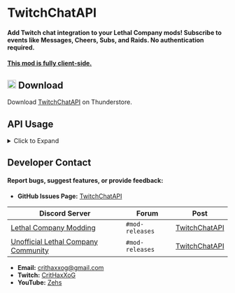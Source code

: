 # TwitchChatAPI
#### Add Twitch chat integration to your Lethal Company mods! Subscribe to events like Messages, Cheers, Subs, and Raids. No authentication required.

#### <ins>This mod is fully client-side.</ins>

## <img src="https://i.imgur.com/TpnrFSH.png" width="20px"> Download

Download [TwitchChatAPI](https://thunderstore.io/c/lethal-company/p/Zehs/TwitchChatAPI/) on Thunderstore.

## API Usage
<details><summary>Click to Expand</summary>

### API
https://github.com/ZehsTeam/Lethal-Company-TwitchChatAPI/blob/main/TwitchChatAPI/API.cs

```cs
namespace com.github.zehsteam.TwitchChatAPI;

public static class API
{
    public static ConnectionState ConnectionState { get; }

    public static event Action OnConnect;
    public static event Action OnDisconnect;
    public static event Action<TwitchMessage> OnMessage;
    public static event Action<TwitchCheerEvent> OnCheer;
    public static event Action<TwitchSubEvent> OnSub;
    public static event Action<TwitchRaidEvent> OnRaid;
    public static event Action<TwitchRoomState> OnRoomStateUpdate;

    public static IReadOnlyCollection<TwitchUser> Users { get; }

    public static bool TryGetUserByUsername(string username, out TwitchUser twitchUser);
    public static bool TryGetUserByUserId(string userId, out TwitchUser twitchUser);
    public static TwitchUser[] GetUsersSeenWithin(TimeSpan timeSpan);
}
```

### TwitchUser
https://github.com/ZehsTeam/Lethal-Company-TwitchChatAPI/blob/main/TwitchChatAPI/Objects/TwitchUser.cs

### TwitchMessage
https://github.com/ZehsTeam/Lethal-Company-TwitchChatAPI/blob/main/TwitchChatAPI/Objects/TwitchMessage.cs

### TwitchEvents (Cheer, Sub, Raid)
https://github.com/ZehsTeam/Lethal-Company-TwitchChatAPI/blob/main/TwitchChatAPI/Objects/TwitchEvents.cs

### Example
```cs
using com.github.zehsteam.TwitchChatAPI;
using com.github.zehsteam.TwitchChatAPI.Enums;
using com.github.zehsteam.TwitchChatAPI.Objects;
using UnityEngine;

public class TwitchChatExample : MonoBehaviour
{
    private void OnEnable()
    {
        // Subscribe to Twitch events
        API.OnMessage += HandleMessage;
        API.OnCheer += HandleCheer;
        API.OnSub += HandleSub;
        API.OnRaid += HandleRaid;
    }

    private void OnDisable()
    {
        // Unsubscribe to avoid memory leaks
        API.OnMessage -= HandleMessage;
        API.OnCheer -= HandleCheer;
        API.OnSub -= HandleSub;
        API.OnRaid -= HandleRaid;
    }

    private void HandleMessage(TwitchMessage message)
    {
        Debug.Log($"[{message.User.DisplayName}]: {message.Message}");
    }

    private void HandleCheer(TwitchCheerEvent cheer)
    {
        Debug.Log($"{cheer.User.DisplayName} cheered {cheer.CheerAmount} bits!");
    }

    private void HandleSub(TwitchSubEvent sub)
    {
        //...
    }

    private void HandleRaid(TwitchRaidEvent raid)
    {
        Debug.Log($"Raid incoming! {raid.User.DisplayName} is raiding with {raid.ViewerCount} viewers!");
    }
}
```

</details>

## Developer Contact
#### Report bugs, suggest features, or provide feedback:  
- **GitHub Issues Page:** [TwitchChatAPI](https://github.com/ZehsTeam/Lethal-Company-TwitchChatAPI/issues)  

| **Discord Server** | **Forum** | **Post** |  
|--------------------|-----------|----------|  
| [Lethal Company Modding](https://discord.gg/XeyYqRdRGC) | `#mod-releases` | [TwitchChatAPI](https://discord.com/channels/1168655651455639582/1324949317030772838) |  
| [Unofficial Lethal Company Community](https://discord.gg/nYcQFEpXfU) | `#mod-releases` | [TwitchChatAPI](https://discord.com/channels/1169792572382773318/1324949327453356145) |  

- **Email:** crithaxxog@gmail.com  
- **Twitch:** [CritHaxXoG](https://www.twitch.tv/crithaxxog)  
- **YouTube:** [Zehs](https://www.youtube.com/channel/UCb4VEkc-_im0h8DKXlwmIAA)
